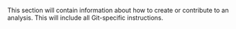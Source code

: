 This section will contain information about how to create or contribute to an analysis.
This will include all Git-specific instructions.